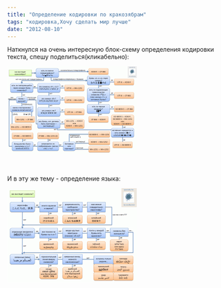 ```yaml
---
title: "Определение кодировки по кракозябрам"
tags: "кодировка,Хочу сделать мир лучше"
date: "2012-08-10"
---
```


Наткнулся на очень интересную блок-схему определения кодировки текста, спешу поделиться(кликабельно):

[![](images/codepages-300x204.png "определение кодировки")](https://stepansuvorov.com/blog/wp-content/uploads/2012/08/codepages.png)

 

И в эту же тему - определение языка:

[![](images/strange_symbols_scheme-300x219.png "определение языка")](https://stepansuvorov.com/blog/wp-content/uploads/2012/08/strange_symbols_scheme.png)
